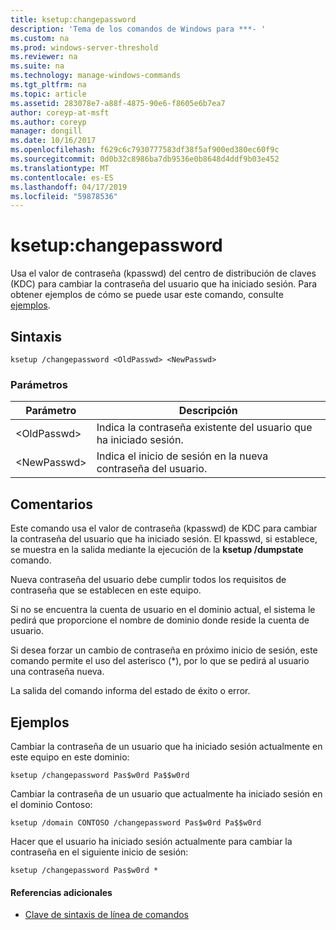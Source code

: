 ```yaml
---
title: ksetup:changepassword
description: 'Tema de los comandos de Windows para ***- '
ms.custom: na
ms.prod: windows-server-threshold
ms.reviewer: na
ms.suite: na
ms.technology: manage-windows-commands
ms.tgt_pltfrm: na
ms.topic: article
ms.assetid: 283078e7-a88f-4875-90e6-f8605e6b7ea7
author: coreyp-at-msft
ms.author: coreyp
manager: dongill
ms.date: 10/16/2017
ms.openlocfilehash: f629c6c7930777583df38f5af900ed380ec60f9c
ms.sourcegitcommit: 0d0b32c8986ba7db9536e0b8648d4ddf9b03e452
ms.translationtype: MT
ms.contentlocale: es-ES
ms.lasthandoff: 04/17/2019
ms.locfileid: "59878536"
---
```

# <a name="ksetupchangepassword"></a>ksetup:changepassword



Usa el valor de contraseña (kpasswd) del centro de distribución de claves (KDC) para cambiar la contraseña del usuario que ha iniciado sesión. Para obtener ejemplos de cómo se puede usar este comando, consulte [ejemplos](#BKMK_Examples).

## <a name="syntax"></a>Sintaxis

```
ksetup /changepassword <OldPasswd> <NewPasswd>
```

### <a name="parameters"></a>Parámetros

|Parámetro|Descripción|
|---------|-----------|
|\<OldPasswd>|Indica la contraseña existente del usuario que ha iniciado sesión.|
|\<NewPasswd>|Indica el inicio de sesión en la nueva contraseña del usuario.|

## <a name="remarks"></a>Comentarios

Este comando usa el valor de contraseña (kpasswd) de KDC para cambiar la contraseña del usuario que ha iniciado sesión. El kpasswd, si establece, se muestra en la salida mediante la ejecución de la **ksetup /dumpstate** comando.

Nueva contraseña del usuario debe cumplir todos los requisitos de contraseña que se establecen en este equipo.

Si no se encuentra la cuenta de usuario en el dominio actual, el sistema le pedirá que proporcione el nombre de dominio donde reside la cuenta de usuario.

Si desea forzar un cambio de contraseña en próximo inicio de sesión, este comando permite el uso del asterisco (*), por lo que se pedirá al usuario una contraseña nueva.

La salida del comando informa del estado de éxito o error.

## <a name="BKMK_Examples"></a>Ejemplos

Cambiar la contraseña de un usuario que ha iniciado sesión actualmente en este equipo en este dominio:
```
ksetup /changepassword Pas$w0rd Pa$$w0rd
```
Cambiar la contraseña de un usuario que actualmente ha iniciado sesión en el dominio Contoso:
```
ksetup /domain CONTOSO /changepassword Pas$w0rd Pa$$w0rd
```
Hacer que el usuario ha iniciado sesión actualmente para cambiar la contraseña en el siguiente inicio de sesión:
```
ksetup /changepassword Pas$w0rd *
```

#### <a name="additional-references"></a>Referencias adicionales

-   [Clave de sintaxis de línea de comandos](command-line-syntax-key.md)